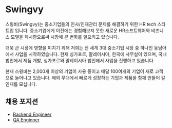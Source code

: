 # Swingvy
스윙비(Swingvy)는 중소기업들의 인사/인재관리 문제를 해결하기 위한 HR tech 스타트업 입니다. 중소기업에게 이전에는 경험해보지 못한 새로운 HR소프트웨어와 비즈니스 모델을 제시함으로써 시장에 큰 변화를 일으키고 있습니다.

더욱 큰 시장에 영향을 미치기 위해 저희는 전 세계 3대 중소기업 시장 중 하나인 동남아에서 사업을 시작하였습니다. 현재 싱가포르, 말레이시아, 한국에 사무실이 있으며, 국내법인에서 제품 개발, 싱가포르와 말레이시아 법인에서 사업을 진행하고 있습니다. 

현재 스윙비는 2,000개 이상의 기업이 사용 중이고 매달 100여개의 기업이 새로 고객으로 늘어나고 있습니다. 해외 무대에서 빠르게 성장하는 기업과 제품을 함께 만들어 갈 인재를 모십니다.

## 채용 포지션
 - [Backend Engineer](backend.md)
 - [QA Enginner](qa.md)